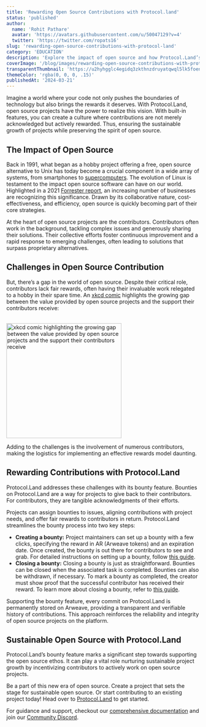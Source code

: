 ```yaml
---
title: 'Rewarding Open Source Contributions with Protocol.land'
status: 'published'
author:
  name: 'Rohit Pathare'
  avatar: 'https://avatars.githubusercontent.com/u/50047129?v=4'
  twitter: 'https://twitter.com/ropats16'
slug: 'rewarding-open-source-contributions-with-protocol-land'
category: 'EDUCATION'
description: 'Explore the impact of open source and how Protocol.Land’s built-in bounty feature addresses the challenges of rewarding contributors and project sustainability.'
coverImage: '/blog/images/rewarding-open-source-contributions-with-protocol-land.png'
transparentThumbnail: 'https://u2hyhgglc4egidq3zkthnzdruyatqwql5lk5foen3zv5zf5fo2wa.arweave.net/po-DmMsXCGQOG8qmduRxpgE4Wgvq1dK4jd5r3Jeldqw'
themeColor: 'rgba(0, 0, 0, .15)'
publishedAt: '2024-03-21'
---
```


Imagine a world where your code not only pushes the boundaries of technology but also brings the rewards it deserves. With Protocol.Land, open source projects have the power to realize this vision. With built-in features, you can create a culture where contributions are not merely acknowledged but actively rewarded. Thus, ensuring the sustainable growth of projects while preserving the spirit of open source.

## **The Impact of Open Source**

Back in 1991, what began as a hobby project offering a free, open source alternative to Unix has today become a crucial component in a wide array of systems, from smartphones to [supercomputers](http://www.zdnet.com/article/linux-totally-dominates-supercomputers/). The evolution of Linux is testament to the impact open source software can have on our world. Highlighted in a 2021 [Forrester report](https://www.openlogic.com/sites/openlogic/files/pdfs/perforce-forrester-report.pdf), an increasing number of businesses are recognizing this significance. Drawn by its collaborative nature, cost-effectiveness, and efficiency, open source is quickly becoming part of their core strategies.

At the heart of open source projects are the contributors. Contributors often work in the background, tackling complex issues and generously sharing their solutions. Their collective efforts foster continuous improvement and a rapid response to emerging challenges, often leading to solutions that surpass proprietary alternatives.

## **Challenges in Open Source Contribution**

But, there’s a gap in the world of open source. Despite their critical role, contributors lack fair rewards, often having their invaluable work relegated to a hobby in their spare time. An [xkcd comic](https://xkcd.com/2347/) highlights the growing gap between the value provided by open source projects and the support their contributors receive:

<br />
<div class="w-full flex justify-center">
  <img src="/blog/images/rewarding-open-source-contributions-with-protocol-land-xkcd-comic.png" width="300" alt="xkcd comic highlighting the growing gap between the value provided by open source projects and the support their contributors receive"/>
</div>

Adding to the challenges is the involvement of numerous contributors, making the logistics for implementing an effective rewards model daunting.

## **Rewarding Contributions with Protocol.Land**

Protocol.Land addresses these challenges with its bounty feature. Bounties on Protocol.Land are a way for projects to give back to their contributors.  For contributors, they are tangible acknowledgments of their efforts.

Projects can assign bounties to issues, aligning contributions with project needs, and offer fair rewards to contributors in return. Protocol.Land streamlines the bounty process into two key steps:

- **Creating a bounty:** Project maintainers can set up a bounty with a few clicks, specifying the reward in AR (Arweave tokens) and an expiration date. Once created, the bounty is out there for contributors to see and grab. For detailed instructions on setting up a bounty, follow [this guide](https://docs.protocol.land/working-with-issues/create-a-new-bounty?utm_source=Protocol.Land+Blog&utm_medium=Post&utm_campaign=Rewarding+Open+Source+Contributions+with+Protocol.land&utm_id=Rewarding+Open+Source+Contributions+with+Protocol.land).
- **Closing a bounty:** Closing a bounty is just as straightforward. Bounties can be closed when the associated task is completed. Bounties can also be withdrawn, if necessary. To mark a bounty as completed, the creator must show proof that the successful contributor has received their reward. To learn more about closing a bounty, refer to [this guide](https://docs.protocol.land/working-with-issues/close-a-bounty?utm_source=Protocol.Land+Blog&utm_medium=Post&utm_campaign=Rewarding+Open+Source+Contributions+with+Protocol.land&utm_id=Rewarding+Open+Source+Contributions+with+Protocol.land).

Supporting the bounty feature, every commit on Protocol.Land is permanently stored on Arweave, providing a transparent and verifiable history of contributions. This approach reinforces the reliability and integrity of open source projects on the platform.

## **Sustainable Open Source with Protocol.Land**

Protocol.Land’s bounty feature marks a significant step towards supporting the open source ethos. It can play a vital role nurturing sustainable project growth by incentivizing contributors to actively work on open source projects.

Be a part of this new era of open source. Create a project that sets the stage for sustainable open source. Or start contributing to an existing project today! Head over to [Protocol.Land](https://protocol.land/?utm_source=Protocol.Land+Blog&utm_medium=Post&utm_campaign=Rewarding+Open+Source+Contributions+with+Protocol.land&utm_id=Rewarding+Open+Source+Contributions+with+Protocol.land) to get started.

For guidance and support, checkout our [comprehensive documentation](https://docs.protocol.land/?utm_source=Protocol.Land+Blog&utm_medium=Post&utm_campaign=Rewarding+Open+Source+Contributions+with+Protocol.land&utm_id=Rewarding+Open+Source+Contributions+with+Protocol.land) and join our [Community Discord](https://discord.gg/fQ4YsQYD7v).
